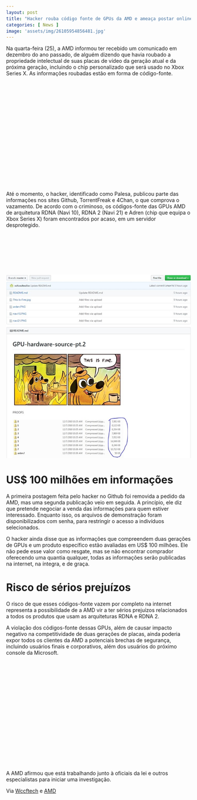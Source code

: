 ```yaml
---
layout: post
title: "Hacker rouba código fonte de GPUs da AMD e ameaça postar online"
categories: [ News ]
image: 'assets/img/26105954856481.jpg'
---
```


Na quarta-feira (25), a AMD informou ter recebido um comunicado em dezembro do ano passado, de alguém dizendo que havia roubado a propriedade intelectual de suas placas de vídeo da geração atual e da próxima geração, incluindo o chip personalizado que será usado no Xbox Series X. As informações roubadas estão em forma de código-fonte.

<!-- QUADRADO -->
<script async src="//pagead2.googlesyndication.com/pagead/js/adsbygoogle.js"></script>
<ins class="adsbygoogle"
style="display:inline-block;width:336px;height:280px"
data-ad-client="ca-pub-2838251107855362"
data-ad-slot="5351066970"></ins>
<script>
(adsbygoogle = window.adsbygoogle || []).push({});
</script>

Até o momento, o hacker, identificado como Palesa, publicou parte das informações nos sites Github, TorrentFreak e 4Chan, o que comprova o vazamento. De acordo com o criminoso, os códigos-fonte das GPUs AMD de arquitetura RDNA (Navi 10), RDNA 2 (Navi 21) e Adren (chip que equipa o Xbox Series X) foram encontrados por acaso, em um servidor desprotegido.

<!-- MINI ANÚNCIO -->
<script async src="//pagead2.googlesyndication.com/pagead/js/adsbygoogle.js"></script>
<!-- Games Root -->
<ins class="adsbygoogle"
style="display:inline-block;width:730px;height:95px"
data-ad-client="ca-pub-2838251107855362"
data-ad-slot="5351066970"></ins>
<script>
(adsbygoogle = window.adsbygoogle || []).push({});
</script>

![Github](/assets/img/26110010778483.jpg)

<!-- RETANGULO LARGO 2 -->
<script async src="//pagead2.googlesyndication.com/pagead/js/adsbygoogle.js"></script>
<ins class="adsbygoogle"
style="display:block; text-align:center;"
data-ad-layout="in-article"
data-ad-format="fluid"
data-ad-client="ca-pub-2838251107855362"
data-ad-slot="8549252987"></ins>
<script>
(adsbygoogle = window.adsbygoogle || []).push({});
</script>

# US$ 100 milhões em informações

A primeira postagem feita pelo hacker no Github foi removida a pedido da AMD, mas uma segunda publicação veio em seguida. A princípio, ele diz que pretende negociar a venda das informações para quem estiver interessado. Enquanto isso, os arquivos de demonstração foram disponibilizados com senha, para restringir o acesso a indivíduos selecionados.

O hacker ainda disse que as informações que compreendem duas gerações de GPUs e um produto específico estão avaliadas em US$ 100 milhões. Ele não pede esse valor como resgate, mas se não encontrar comprador oferecendo uma quantia qualquer, todas as informações serão publicadas na internet, na íntegra, e de graça.

<!-- RETANGULO LARGO -->
<script async src="https://pagead2.googlesyndication.com/pagead/js/adsbygoogle.js"></script>
<!-- Informat -->
<ins class="adsbygoogle"
style="display:block"
data-ad-client="ca-pub-2838251107855362"
data-ad-slot="2327980059"
data-ad-format="auto"
data-full-width-responsive="true"></ins>
<script>
(adsbygoogle = window.adsbygoogle || []).push({});
</script>

# Risco de sérios prejuízos

O risco de que esses códigos-fonte vazem por completo na internet representa a possibilidade de a AMD vir a ter sérios prejuízos relacionados a todos os produtos que usam as arquiteturas RDNA e RDNA 2.

A violação dos códigos-fonte dessas GPUs, além de causar impacto negativo na competitividade de duas gerações de placas, ainda poderia expor todos os clientes da AMD a potenciais brechas de segurança, incluindo usuários finais e corporativos, além dos usuários do próximo console da Microsoft.

<!-- QUADRADO -->
<script async src="//pagead2.googlesyndication.com/pagead/js/adsbygoogle.js"></script>
<ins class="adsbygoogle"
style="display:inline-block;width:336px;height:280px"
data-ad-client="ca-pub-2838251107855362"
data-ad-slot="5351066970"></ins>
<script>
(adsbygoogle = window.adsbygoogle || []).push({});
</script>

A AMD afirmou que está trabalhando junto à oficiais da lei e outros especialistas para iniciar uma investigação.

Via [Wccftech](https://wccftech.com/amds-gpu-ip-stolen-includes-rdna-2-navi-21-rdna-1-navi-10-xbox-series-x-adren-gpu-hacker-threatens-to-leak-out-source-code-to-everyone-for-free/) e [AMD](https://www.amd.com/en/corporate/data-update)

